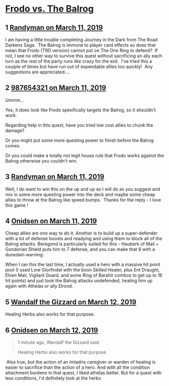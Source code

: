 # [Frodo vs. The Balrog](https://community.fantasyflightgames.com/topic/292039-frodo-vs-the-balrog/)

## 1 [Randyman on March 11, 2019](https://community.fantasyflightgames.com/topic/292039-frodo-vs-the-balrog/?do=findComment&comment=3644749)

I am having a little trouble completing Journey in the Dark from The Road Darkens Saga.  The Balrog is immune to player card effects so does that mean that Frodo (TRD version) cannot put on The One Ring to defend?  If not, I see no other way to survive this quest without sacrificing an ally each turn as the rest of the party runs like crazy for the exit.  I've tried this a couiple of times but have run out of expendable allies too quickly!  Any suggestions are appreciated....

## 2 [987654321 on March 11, 2019](https://community.fantasyflightgames.com/topic/292039-frodo-vs-the-balrog/?do=findComment&comment=3644779)

Ummm...

Yes, it does look like Frodo spexifically targets the Balrog, so it shouldn't work.

Regarding help in this quest, have you tried low cost allies to chunk the damage?

Or you might put some more questing power to finish before the Balrog comes.

Or you could make a totally not legit house rule that Frodo works against the Balrog otherwise you couldn't win.

## 3 [Randyman on March 11, 2019](https://community.fantasyflightgames.com/topic/292039-frodo-vs-the-balrog/?do=findComment&comment=3645344)

Well, I do want to win this on the up and up so I will do as you suggest and mix in some more questing power into the deck and maybe some cheap allies to throw at the Balrog like speed bumps.  Thanks for the reply - I love this game !

## 4 [Onidsen on March 11, 2019](https://community.fantasyflightgames.com/topic/292039-frodo-vs-the-balrog/?do=findComment&comment=3645433)

Cheap allies are one way to do it. Another is to build up a super-defender with a lot of defense boosts and readying and using them to block all of the Balrog attacks. Beregond is particularly suited for this - Hauberk of Mail + Gondorian Shield puts him to 7 defense, and you can make that 8 with a dunedain warning.

When I ran this the last time, I actually used a hero with a massive hit point pool (I used Lore Glorfindel with the boon Skilled Healer, plus Ent Draught, Elven Mail, Vigilant Guard, and some Ring of Barahir combos to get up to 16 hit points) and just took the Balrog attacks undefended, healing him up again with Athelas or ally Elrond.

## 5 [Wandalf the Gizzard on March 12, 2019](https://community.fantasyflightgames.com/topic/292039-frodo-vs-the-balrog/?do=findComment&comment=3645635)

Healing Herbs also works for that purpose.

## 6 [Onidsen on March 12, 2019](https://community.fantasyflightgames.com/topic/292039-frodo-vs-the-balrog/?do=findComment&comment=3645637)

> 1 minute ago, Wandalf the Gizzard said:
> 
> Healing Herbs also works for that purpose.

 Also true, but the action of an Imladris caregiver or warden of healing is easier to sacrifice than the action of a hero. And with all the condition attachment burdens in that quest, I liked athelas better. But for a quest with less conditions, I'd definitely look at the herbs

